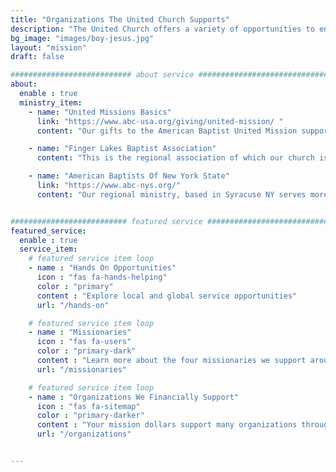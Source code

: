 ```yaml
---
title: "Organizations The United Church Supports"
description: "The United Church offers a variety of opportunities to engage in missions works locally and around the world"
bg_image: "images/boy-jesus.jpg"
layout: "mission"
draft: false

########################### about service #############################
about:
  enable : true
  ministry_item:
    - name: "United Missions Basics"
      link: "https://www.abc-usa.org/giving/united-mission/ "
      content: "Our gifts to the American Baptist United Mission support every dimension of our mission: regional, national, international, educational and general ministries. By giving to United Missions Basics we reach people in all parts of the world. (76 Global Servants) "

    - name: "Finger Lakes Baptist Association"
      content: "This is the regional association of which our church is a member."

    - name: "American Baptists Of New York State"
      link: "https://www.abc-nys.org/"
      content: "Our regional ministry, based in Syracuse NY serves more than 300 churches making up the 16 associations of New York. (Metro New York and the Rochester/Genesee regions work independently)."


########################## featured service ############################
featured_service:
  enable : true
  service_item:
    # featured service item loop
    - name : "Hands On Opportunities"
      icon : "fas fa-hands-helping"
      color : "primary"
      content : "Explore local and global service opportunities"
      url: "/hands-on"

    # featured service item loop
    - name : "Missionaries"
      icon : "fas fa-users"
      color : "primary-dark"
      content : "Learn more about the four missionaries we support around the world"
      url: "/missionaries"

    # featured service item loop
    - name : "Organizations We Financially Support"
      icon : "fas fa-sitemap"
      color : "primary-darker"
      content : "Your mission dollars support many organizations throughout the year"
      url: "/organizations"


---
```

